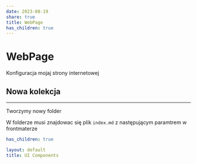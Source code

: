 ```yaml
---
date: 2023-08-19
share: true
title: WebPage
has_children: true
---
```

# WebPage

Konfiguracja mojaj strony internetowej


## Nowa kolekcja
---

Tworzymy nowy folder

W folderze musi znajdowac się plik `index.md` z następującym paramtrem w frontmaterze

```yaml
has_children: true
```

```yaml
layout: default
title: UI Components
```

